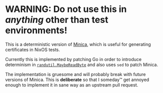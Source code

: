 # WARNING: Do not use this in *anything* other than test environments!

This is a deterministic version of [Minica](https://github.com/jsha/minica),
which is useful for generating certificates in NixOS tests.

Currently this is implemented by patching Go in order to introduce determinism
in [`randutil.MaybeReadByte`][1] and also uses `sed` to patch Minica.

The implementation is gruesome and will probably break with future versions of
Minica. This is **deliberate** so that I someday™ get annoyed enough to
implement it in sane way as an upstream pull request.

[1]: https://golang.org/pkg/crypto/internal/randutil/#MaybeReadByte
